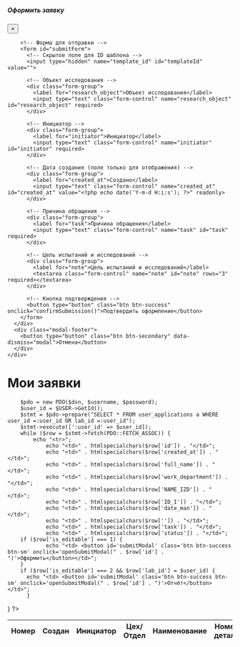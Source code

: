 <?
	require("../header.php");
?>

<!-- Bootstrap CSS -->
<link href="https://stackpath.bootstrapcdn.com/bootstrap/4.5.2/css/bootstrap.min.css" rel="stylesheet">

<!-- Bootstrap JS (зависит от jQuery) -->
<script src="https://stackpath.bootstrapcdn.com/bootstrap/4.5.2/js/bootstrap.bundle.min.js"></script>

<body>
<!-- Модальное окно -->
<div class="modal fade" id="submitModal" tabindex="-1" role="dialog" aria-labelledby="submitModalLabel" aria-hidden="true">
  <div class="modal-dialog" role="document">
    <div class="modal-content">
      <div class="modal-header">
        <h5 class="modal-title" id="submitModalLabel">Оформить заявку</h5>
        <button type="button" class="close" data-dismiss="modal" aria-label="Close">
          <span aria-hidden="true">&times;</span>
        </button>
      </div>
      <div class="modal-body">

        <!-- Форма для отправки -->
        <form id="submitForm">
          <!-- Скрытое поле для ID шаблона -->
          <input type="hidden" name="template_id" id="templateId" value="">

          <!-- Объект исследования -->
          <div class="form-group">
            <label for="research_object">Объект исследования</label>
            <input type="text" class="form-control" name="research_object" id="research_object" required>
          </div>

          <!-- Инициатор -->
          <div class="form-group">
            <label for="initiator">Инициатор</label>
            <input type="text" class="form-control" name="initiator" id="initiator" required>
          </div>

          <!-- Дата создания (поле только для отображения) -->
          <div class="form-group">
            <label for="created_at">Создано</label>
            <input type="text" class="form-control" name="created_at" id="created_at" value="<?php echo date('Y-m-d H:i:s'); ?>" readonly>
          </div>

          <!-- Причина обращения -->
          <div class="form-group">
            <label for="task">Причина обращения</label>
            <input type="text" class="form-control" name="task" id="task" required>
          </div>

          <!-- Цель испытаний и исследований -->
          <div class="form-group">
            <label for="note">Цель испытаний и исследований</label>
            <textarea class="form-control" name="note" id="note" rows="3" required></textarea>
          </div>

          <!-- Кнопка подтверждения -->
          <button type="button" class="btn btn-success" onclick="confirmSubmission()">Подтвердить оформление</button>
        </form>
      </div>
      <div class="modal-footer">
        <button type="button" class="btn btn-secondary" data-dismiss="modal">Отмена</button>
      </div>
    </div>
  </div>
</div>

<!-- Уведомление об успешном оформлении -->
<div id="successMessage" class="alert alert-success" style="display:none;">
    Заявка успешно оформлена!
</div>
	<div class="container">
		<h1 class="mt-4 mb-4">Мои заявки</h1>
		<table class="table table-striped table-bordered">
		<thead>
			<tr>
				<th>Номер</th>
				<th>Создан</th>
				<th>Инициатор</th>
				<th>Цех/Отдел</th>
				<th>Наименование</th>
				<th>Номер детали</th>
				<th>Дата изготовления</th>
				<th>Номер партии</th>
				<th>Несоответствие</th>
				<th>Статус</th>
			</tr>
		<thead>
		<tbody>
		<? $dsn = 'mysql:host=localhost;dbname=test_db';
		$username = 'root';
		$password = 'root';

		$pdo = new PDO($dsn, $username, $password);
		$user_id = $USER->GetId();
		$stmt = $pdo->prepare("SELECT * FROM user_applications a WHERE user_id =:user_id OR lab_id =:user_id");
		$stmt->execute([':user_id' => $user_id]);
		while ($row = $stmt->fetch(PDO::FETCH_ASSOC)) {
			echo "<tr>";
				echo "<td>" . htmlspecialchars($row['id']) . "</td>";
				echo "<td>" . htmlspecialchars($row['created_at']) . "</td>";
				echo "<td>" . htmlspecialchars($row['full_name']) . "</td>";
				echo "<td>" . htmlspecialchars($row['work_department']) . "</td>";
				echo "<td>" . htmlspecialchars($row['NAME_IZD']) . "</td>";
				echo "<td>" . htmlspecialchars($row['ID_I']) . "</td>";
				echo "<td>" . htmlspecialchars($row['date_man']) . "</td>";
				echo "<td>" . htmlspecialchars($row['']) . "</td>";
				echo "<td>" . htmlspecialchars($row['task']) . "</td>";
				echo "<td>" . htmlspecialchars($row['status']) . "</td>";
        if ($row['is_editable'] === 1) {
				echo "<td> <button id='submitModal' class='btn btn-success btn-sm' onclick='openSubmitModal(" . $row['id'] . ")'>Оформить</button></td>";
        }
        if ($row['is_editable'] === 2 && $row['lab_id'] = $user_id) {
          echo "<td> <button id='submitModal' class='btn btn-success btn-sm' onclick='openSubmitModal(" . $row['id'] . ")'>Отчёт</button></td>";
          }
        
}
?>
		</tbody>
		</table>
	</div>
</body>

<script>
// Функция для открытия модального окна и подставления данных
function openSubmitModal(templateId) {
    // Устанавливаем значение ID в скрытое поле формы
    document.getElementById('templateId').value = templateId;

    // Выполняем AJAX-запрос для получения данных о заявке
    fetch('get_template_data.php?id=' + templateId)
    .then(response => response.json()) // Ожидаем, что сервер вернет JSON
    .then(data => {
        if (data.success) {
            // Заполняем поля модального окна полученными данными
            document.getElementById('research_object').value = data.research_object;
			      document.getElementById('initiator').value = data.initiator;
            document.getElementById('task').value = data.task;
            document.getElementById('note').value = data.goal;
            // Открываем модальное окно
            $('#submitModal').modal('show');
        } else {
            alert('Не удалось загрузить данные шаблона.');
        }
    })
    .catch(error => {
        console.error('Ошибка при загрузке данных шаблона:', error);
    });
}

function confirmSubmission() {
    // Получаем ID шаблона из скрытого поля
    const templateId = document.getElementById('templateId').value;

    // Отправляем AJAX-запрос на сервер для обновления статуса и активации
    fetch('confirm_submission.php', {
        method: 'POST',
        headers: {
            'Content-Type': 'application/json',
        },
        body: JSON.stringify({
            id: templateId,
            status: 'Ожидание',  
            is_editable: 0      
        }),
    })
    .then(response => response.json())
    .then(data => {
        if (data.success) {
            // Если успешно, закрываем модальное окно
            $('#submitModal').modal('hide');

            alert('Заявка успешно оформлена!');
        } else {
            alert('Ошибка при оформлении заявки.');
        }
    })
    .catch(error => {
        console.error('Ошибка при оформлении:', error);
    });
}
</script>
